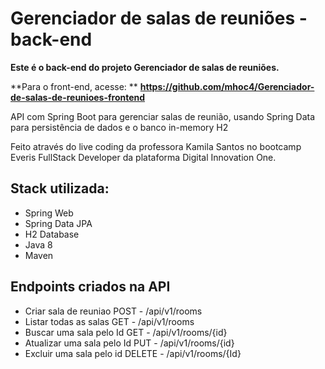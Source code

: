 # Gerenciador de salas de reuniões - back-end

**Este é o back-end do projeto Gerenciador de salas de reuniões.**

**Para o front-end, acesse: **
**https://github.com/mhoc4/Gerenciador-de-salas-de-reunioes-frontend**



API com Spring Boot para gerenciar salas de reunião, usando Spring Data para persistência de dados e o banco in-memory H2



Feito através do live coding da professora Kamila Santos no bootcamp Everis FullStack Developer da plataforma Digital Innovation One.



## Stack utilizada:

- Spring Web
- Spring Data JPA
- H2 Database
- Java 8
- Maven

## Endpoints criados na API

- Criar sala de reuniao POST - /api/v1/rooms
- Listar todas as salas GET - /api/v1/rooms
- Buscar uma sala pelo Id GET - /api/v1/rooms/{id}
- Atualizar uma sala pelo Id PUT - /api/v1/rooms/{id}
- Excluir uma sala pelo id DELETE - /api/v1/rooms/{Id}



